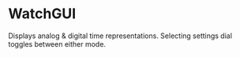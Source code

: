 # WatchGUI

Displays analog & digital time representations. 
Selecting settings dial toggles between either mode.
